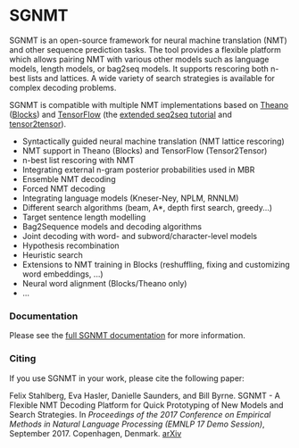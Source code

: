 # SGNMT

SGNMT is an open-source framework for neural machine translation (NMT) and other sequence prediction
tasks. The tool provides a flexible platform which allows pairing NMT with various other models such
as language models, length models, or bag2seq models. It supports rescoring both n-best lists and lattices.
A wide variety of search strategies is available for complex decoding problems.

SGNMT is compatible with multiple NMT implementations based on [Theano](http://deeplearning.net/software/theano/)
([Blocks](http://blocks.readthedocs.io/en/latest/)) and [TensorFlow](https://www.tensorflow.org/) (the
[extended seq2seq tutorial](https://github.com/ehasler/tensorflow) and [tensor2tensor](https://github.com/tensorflow/tensor2tensor)).

- Syntactically guided neural machine translation (NMT lattice rescoring)
- NMT support in Theano (Blocks) and TensorFlow (Tensor2Tensor)
- n-best list rescoring with NMT
- Integrating external n-gram posterior probabilities used in MBR
- Ensemble NMT decoding
- Forced NMT decoding
- Integrating language models (Kneser-Ney, NPLM, RNNLM)
- Different search algorithms (beam, A\*, depth first search, greedy...)
- Target sentence length modelling
- Bag2Sequence models and decoding algorithms
- Joint decoding with word- and subword/character-level models
- Hypothesis recombination
- Heuristic search
- Extensions to NMT training in Blocks (reshuffling, fixing and customizing word embeddings, ...)
- Neural word alignment (Blocks/Theano only)
- ...

### Documentation

Please see the [full SGNMT documentation](http://ucam-smt.github.io/sgnmt/html/) for more information.

### Citing

If you use SGNMT in your work, please cite the following paper:

Felix Stahlberg, Eva Hasler, Danielle Saunders, and Bill Byrne.
SGNMT - A Flexible NMT Decoding Platform for Quick Prototyping of New Models and Search Strategies.
In *Proceedings of the 2017 Conference on Empirical Methods in Natural Language Processing (EMNLP 17 Demo Session)*, September 2017. Copenhagen, Denmark.
[arXiv](https://arxiv.org/abs/1707.06885)

